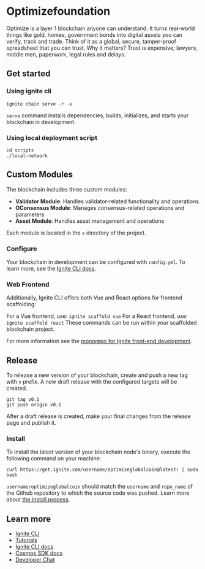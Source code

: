 # Optimizefoundation
Optimize is a layer 1 blockchain anyone can understand. It turns real-world things like gold, homes, government bonds into digital assets you can verify, track and trade. Think of it as a global, secure, tamper-proof spreadsheet that you can trust.  Why it matters? Trust is expensive; lawyers, middle men, paperwork, legal rules and delays. 

## Get started

### Using ignite cli
```
ignite chain serve -r -v
```

`serve` command installs dependencies, builds, initializes, and starts your blockchain in development.

### Using local deployment script
```
cd scripts
./local-network
```

## Custom Modules

The blockchain includes three custom modules:

- **Validator Module**: Handles validator-related functionality and operations
- **OConsensus Module**: Manages consensus-related operations and parameters
- **Asset Module**: Handles asset management and operations

Each module is located in the `x` directory of the project.

### Configure

Your blockchain in development can be configured with `config.yml`. To learn more, see the [Ignite CLI docs](https://docs.ignite.com).

### Web Frontend

Additionally, Ignite CLI offers both Vue and React options for frontend scaffolding:

For a Vue frontend, use: `ignite scaffold vue`
For a React frontend, use: `ignite scaffold react`
These commands can be run within your scaffolded blockchain project. 


For more information see the [monorepo for Ignite front-end development](https://github.com/ignite/web).

## Release
To release a new version of your blockchain, create and push a new tag with `v` prefix. A new draft release with the configured targets will be created.

```
git tag v0.1
git push origin v0.1
```

After a draft release is created, make your final changes from the release page and publish it.

### Install
To install the latest version of your blockchain node's binary, execute the following command on your machine:

```
curl https://get.ignite.com/username/optimizeglobalcoin@latest! | sudo bash
```
`username/optimizeglobalcoin` should match the `username` and `repo_name` of the Github repository to which the source code was pushed. Learn more about [the install process](https://github.com/allinbits/starport-installer).

## Learn more

- [Ignite CLI](https://ignite.com/cli)
- [Tutorials](https://docs.ignite.com/guide)
- [Ignite CLI docs](https://docs.ignite.com)
- [Cosmos SDK docs](https://docs.cosmos.network)
- [Developer Chat](https://discord.gg/ignite)
